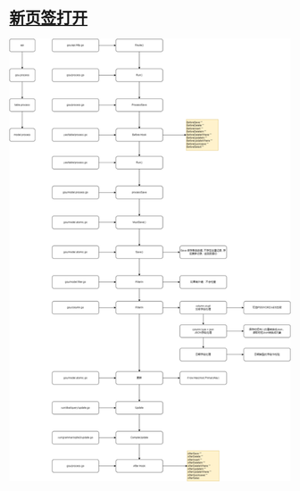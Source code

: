 # <a href="./png/yao_app-%E6%95%B0%E6%8D%AE%E5%BA%93%E6%9B%B4%E6%96%B0%E6%B5%81%E7%A8%8B.drawio.png" target="_blank">新页签打开</a>

![](./png/yao_app-%E6%95%B0%E6%8D%AE%E5%BA%93%E6%9B%B4%E6%96%B0%E6%B5%81%E7%A8%8B.drawio.png)
